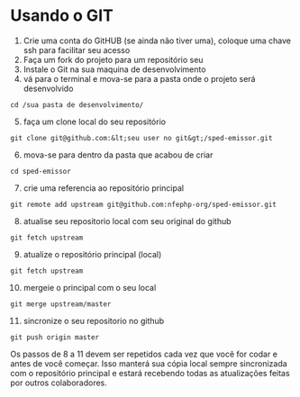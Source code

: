 # Usando o GIT

1. Crie uma conta do GitHUB (se ainda não tiver uma), coloque uma chave ssh para facilitar seu acesso
2. Faça um fork do projeto para um repositório seu
3. Instale o Git na sua maquina de desenvolvimento
4. vá para o terminal e mova-se para a pasta onde o projeto será desenvolvido
```
cd /sua pasta de desenvolvimento/
```

5. faça um clone local do seu repositório
```
git clone git@github.com:&lt;seu user no git&gt;/sped-emissor.git
```

6. mova-se para dentro da pasta que acabou de criar
```
cd sped-emissor
```

7. crie uma referencia ao repositório principal
```
git remote add upstream git@github.com:nfephp-org/sped-emissor.git
```

8. atualise seu repositorio local com seu original do github
```
git fetch upstream
```

9. atualize o repositório principal (local)
```
git fetch upstream
```

10. mergeie o principal com o seu local
```
git merge upstream/master
```

11. sincronize o seu repositorio no github
```
git push origin master
```


Os passos de 8 a 11 devem ser repetidos cada vez que você for codar e antes de você começar.
Isso manterá sua cópia local sempre sincronizada com o repositório principal e estará recebendo todas as atualizações feitas por outros colaboradores.
